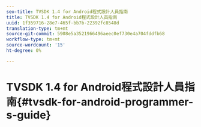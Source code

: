 ```yaml
---
seo-title: TVSDK 1.4 for Android程式設計人員指南
title: TVSDK 1.4 for Android程式設計人員指南
uuid: 1f359716-28e7-465f-bb7b-22392fc8548d
translation-type: tm+mt
source-git-commit: 5908e5a3521966496aeec0ef730e4a704fddfb68
workflow-type: tm+mt
source-wordcount: '15'
ht-degree: 0%

---
```



# TVSDK 1.4 for Android程式設計人員指南{#tvsdk-for-android-programmer-s-guide}

